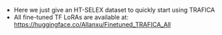 + Here we just give an HT-SELEX dataset to quickly start using TRAFICA
+ All fine-tuned TF LoRAs are available at: https://huggingface.co/Allanxu/Finetuned_TRAFICA_All